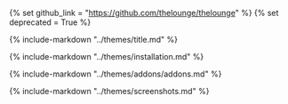 {% set github_link = "https://github.com/thelounge/thelounge" %}
{% set deprecated = True %}

{% include-markdown "../themes/title.md" %}

{% include-markdown "../themes/installation.md" %}

{% include-markdown "../themes/addons/addons.md" %}

{% include-markdown "../themes/screenshots.md" %}